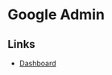 # Google Admin

## Links

- [Dashboard](https://admin.google.com)

<!-- ## Tips

###

1. https://admin.google.com/u/1/?hl=en
2. Users
3. User information -->

<!--
gcp-organization-admins
gcp-billing-admins
gcp-network-admins
gcp-logging-admins
gcp-logging-viewers
gcp-monitoring-admins
gcp-security-admins
gcp-developers
gcp-devops
-->
